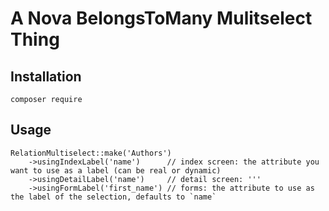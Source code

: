 # A Nova BelongsToMany Mulitselect Thing

## Installation

```
composer require
```

## Usage

```
RelationMultiselect::make('Authors')
    ->usingIndexLabel('name')      // index screen: the attribute you want to use as a label (can be real or dynamic)
    ->usingDetailLabel('name')     // detail screen: '''
    ->usingFormLabel('first_name') // forms: the attribute to use as the label of the selection, defaults to `name`
```
